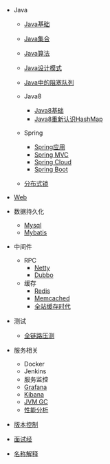 - Java
  - [Java基础](learn-java/wiki/information/java/java_base)
  - [Java集合](learn-java/wiki/information/java/java_collection)
  - [Java算法](learn-java/wiki/information/java/java_algorithm)
  - [Java设计模式](https://www.cnblogs.com/foryang/p/5849402.html)
  - [Java中的阻塞队列](learn-java/wiki/information/java/java_blocking_queue)
  - Java8
     - [Java8基础](learn-java/wiki/information/java/java8)
     - [Java8重新认识HashMap](learn-java/wiki/information/java/java8_hashmap)
  - Spring
     - [Spring应用](learn-java/wiki/information/spring/spring_info)
     - [Spring MVC](learn-java/wiki/information/spring/spring_mvc) 
     - [Spring Cloud]({{baseDomain}}?sidebar=learn-java/learn-spring-cloud) 
     - [Spring Boot](https://doc.yonyoucloud.com/doc/Spring-Boot-Reference-Guide/I.%20Spring%20Boot%20Documentation/index.html) 
  
  - [分布式锁](//www.jianshu.com/p/535efcab356d) 

- [Web](learn-java/wiki/information/web)
- 数据持久化   
  - [Mysql](learn-java/wiki/information/database/mysql) 
  - [Mybatis](learn-java/wiki/information/database/mybatis) 
- 中间件
  - RPC
    - [Netty](learn-java/wiki/information/middleware/netty/netty_info)
    - [Dubbo](learn-java/wiki/information/middleware/dubbo/dubbo_info)
  - 缓存
     - [Redis](learn-java/wiki/information/cache/redis)
     - [Memcached](learn-java/wiki/information/cache/memcached)     
     - [全站缓存时代](https://mp.weixin.qq.com/s/Qda9sayJI2hq_nzvuROG4Q)  
- 测试
  - [全链路压测](//jm.taobao.org/2017/03/30/20170330/)     
- 服务相关 
  - Docker
  - Jenkins 
  - 服务监控
   - [Grafana](https://kibana.logstash.es/content/elasticsearch/other/grafana.html)
   - [Kibana](//www.cnblogs.com/hanyifeng/p/5860731.html)
   - [JVM GC](//blog.csdn.net/wwd0501/article/details/78404105)
   - [性能分析](learn-java/wiki/information/performance/performance)
- [版本控制](/wiki/information/version)   
- [面试经](learn-java/wiki/information/interview)    
- [名称解释](learn-java/wiki/information/nounal)    